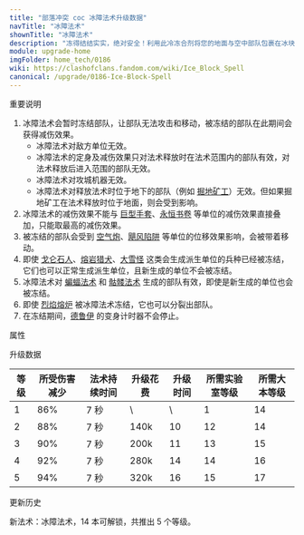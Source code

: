 ```yaml
---
title: "部落冲突 coc 冰障法术升级数据"
navTitle: "冰障法术"
shownTitle: "冰障法术"
description: "冻得结结实实，绝对安全！利用此冷冻合剂将您的地面与空中部队包裹在冰块中，几乎可以抵挡所有伤害，但同时会冻结他们的移动与攻击！"
module: upgrade-home
imgFolder: home_tech/0186
wiki: https://clashofclans.fandom.com/wiki/Ice_Block_Spell
canonical: /upgrade/0186-Ice-Block-Spell
---
```


<UnitInfo :folder="$frontmatter.imgFolder" imgSrc="Ice_Block_Spell_info.png" :imgAlt="$frontmatter.navTitle"
    description="冻得结结实实，绝对安全！<br>利用此冷冻合剂将您的地面与空中部队包裹在冰块中，几乎可以抵挡所有伤害，但同时会冻结他们的移动与攻击！" />

<SmallTitle>重要说明</SmallTitle>

1. 冰障法术会暂时冻结部队，让部队无法攻击和移动，被冻结的部队在此期间会获得减伤效果。
    - 冰障法术对敌方单位无效。
    - 冰障法术的定身及减伤效果只对法术释放时在法术范围内的部队有效，对法术释放后进入范围的部队无效。
    - 冰障法术对攻城机器无效。
    - 冰障法术对释放法术时位于地下的部队（例如 [掘地矿工](/upgrade/000b-Miner)）无效。但如果掘地矿工在法术释放时位于地面，则会受到影响。
2. 冰障法术的减伤效果不能与 [巨型手套](/upgrade/0704-Giant-Gauntlet)、[永恒书卷](/upgrade/0780-Eternal-Tome) 等单位的减伤效果直接叠加，只能取最高的减伤效果。
3. 被冻结的部队会受到 [空气炮](/upgrade/0306-Air-Sweeper)、[飓风陷阱](/upgrade/0386-Tornado-Trap) 等单位的位移效果影响，会被带着移动。
4. 即使 [戈仑石人](/upgrade/0083-Golem)、[熔岩猎犬](/upgrade/0085-Lava-Hound)、[大雪怪](/upgrade/000d-Yeti) 这类会生成派生单位的兵种已经被冻结，它们也可以正常生成派生单位，且新生成的单位不会被冻结。
5. 冰障法术对 [蝙蝠法术](/upgrade/0184-Bat-Spell) 和 [骷髅法术](/upgrade/0183-Skeleton-Spell) 生成的部队有效，即使是新生成的单位也会被冻结。
6. 即使 [烈焰熔炉](/upgrade/008b-Furnace) 被冰障法术冻结，它也可以分裂出部队。
7. 在冻结期间，[德鲁伊](/upgrade/008a-Druid) 的变身计时器不会停止。

<SmallTitle>属性</SmallTitle>

<UnitProperties>
    <UnitProperty pKey="作用半径" pValue="5 格" />
    <UnitProperty pKey="作用类型" pValue="冻结我方部队，并让部队获得减伤效果" />
    <UnitProperty pKey="作用目标" pValue="我方部队 (不含攻城机器)" />
    <UnitProperty pKey="占用的法术空间" pValue="1" />
    <UnitProperty pKey="所需暗黑法术工厂等级" pValue="7" />
    <UnitProperty pKey="所需大本等级" pValue="14" />
    <UnitProperty pKey="法术配置时间" pValue="无" trainingSystem="2025" />
    <UnitProperty pKey="捐赠费用" pValue="3,3,135,Dark_Elixir" :isDonationCost="true" />
</UnitProperties>

<SmallTitle>升级数据</SmallTitle>

<script setup>
const tableExtraInfo = [
    {
        "column": 3,
        "type": "cost",
        "gpClass": "research",
        "icon": "Dark_Elixir"
    },
    {
        "column": 4,
        "type": "time",
        "gpClass": "research"
    }
];
</script>

<UnitTable :tableExtraInfo="tableExtraInfo">

| 等级 | 所受伤害减少 | 法术持续时间 | 升级花费 | 升级时间 | 所需实验室等级 | 所需大本等级 |
| ---- |    -----    |     ---     |   ---   |   ---   |      ----     |     ----    |
|   1  |     86%     |     7 秒    |    \    |     \   |       1       |      14     |
|   2  |     88%     |     7 秒    |   140k  |    10   |      12       |      14     |
|   3  |     90%     |     7 秒    |   200k  |    11   |      13       |      15     |
|   4  |     92%     |     7 秒    |   280k  |    14   |      14       |      16     |
|   5  |     94%     |     7 秒    |   320k  |    16   |      15       |      17     |
</UnitTable>

<SmallTitle>更新历史</SmallTitle>

<Timeline>
    <TimelineItem date="2025/06/19">
        <TimelineRow>新法术：冰障法术，14 本可解锁，共推出 5 个等级。</TimelineRow>
    </TimelineItem>
    <TimelineItem :historyBottom="true" />
</Timeline>